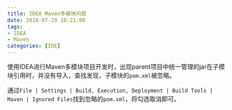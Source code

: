 ```yaml
---
title: IDEA Maven多模块问题
date: 2018-07-29 10:21:00
tags:
- IDEA
- Maven
categories: [IDE]
---
```


使用IDEA进行Maven多模块项目开发时，出现parent项目中统一管理的jar在子模块引用时，并没有导入，查找发现，子模块的`pom.xml`被忽略。

通过`File | Settings | Build, Execution, Deployment | Build Tools | Maven | Ignored Files`找到忽略的`pom.xml`，将勾选取消即可。